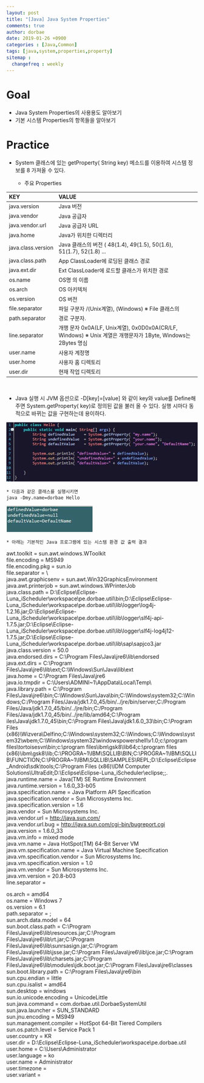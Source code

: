 ```yaml
---
layout: post
title: "[Java] Java System Properties"
comments: true
author: dorbae
date: 2019-01-26 +0900
categories : [Java,Common]
tags: [java,system,properties,property]
sitemap :
  changefreq : weekly
---
```


# Goal
* Java System Properties의 사용용도 알아보기
* 기본 시스템 Properties의 항목들을 알아보기

# Practice

* System 클래스에 있는 getProperty( String key) 메소드를 이용하여 시스템 정보를 8 가져올 수 있다.

    * 주요 Properties

| KEY | VALUE |
| :---- | :---- |
| java.version       | Java 버전 |
| java.vendor        | Java 공급자 |
| java.vendor.url    | Java 공급자 URL |
| java.home          | Java가 위치한 디렉터리 |
| java.class.version | Java 클래스의 버전 ( 48(1.4), 49(1.5), 50(1.6), 51(1.7), 52(1.8) ... |
| java.class.path    | App ClassLoader에 로딩된 클래스 경로 |
| java.ext.dir       | Ext ClassLoader에 로드할 클래스가 위치한 경로 |
| os.name            | OS명 의 이름 |
| os.arch            | OS 아키텍처 |
| os.version         | OS 버전 |
| file.separator     | 파일 구분자 /(Unix계열), \(Windows) ※ File 클래스의  |separator변수(String) 을 사용해도 된다. |
| path.separator     | 경로 구분자. |(Unix계열), ;(Windows) ※ File 클래스의 separator변수(String) 을 사용해도 된다. |
| line.separator     | 개행 문자 0x0A(LF, Unix계열), 0x0D0x0A(CR/LF, Windows) ※ Unix 계열은 개행문자가 1Byte, Windows는 2Bytes 명심 |
| user.name          | 사용자 계정명 |
| user.home          | 사용자 홈 디렉토리 |
| user.dir           | 현재 작업 디렉토리 |

<br/>

* Java 실행 시 JVM 옵션으로 -D[key]=[value] 와 같이 key와 value를 Define해주면
System.getProperty( key)로 정의된 값을 불러 올 수 있다.
실행 시마다 동적으로 바뀌는 값을 구현하는데 용이하다.

![screenshot001](/assets/images/posts/2019/01/2019-01-26-java-common-javasystemproperties-001.jpg)

    * 다음과 같은 클래스를 실행시키면
    java -Dmy.name=dorbae Hello

![screenshot002](/assets/images/posts/2019/01/2019-01-26-java-common-javasystemproperties-002.jpg)

    * 아래는 기본적인 Java 프로그램에 있는 시스템 환경 값 출력 결과

awt.toolkit                   = sun.awt.windows.WToolkit    
file.encoding                 = MS949    
file.encoding.pkg             = sun.io     
file.separator                = \     
java.awt.graphicsenv          = sun.awt.Win32GraphicsEnvironment    
java.awt.printerjob           = sun.awt.windows.WPrinterJob     
java.class.path               = D:\Eclipse\Eclipse-Luna_iScheduler\workspace\pe.dorbae.util\bin;D:\Eclipse\Eclipse-Luna_iScheduler\workspace\pe.dorbae.util\lib\logger\log4j-1.2.16.jar;D:\Eclipse\Eclipse-Luna_iScheduler\workspace\pe.dorbae.util\lib\logger\slf4j-api-1.7.5.jar;D:\Eclipse\Eclipse-Luna_iScheduler\workspace\pe.dorbae.util\lib\logger\slf4j-log4j12-1.7.5.jar;D:\Eclipse\Eclipse-Luna_iScheduler\workspace\pe.dorbae.util\lib\sap\sapjco3.jar      
java.class.version            = 50.0       
java.endorsed.dirs            = C:\Program Files\Java\jre6\lib\endorsed    
java.ext.dirs                 = C:\Program Files\Java\jre6\lib\ext;C:\Windows\Sun\Java\lib\ext       
java.home                     = C:\Program Files\Java\jre6     
java.io.tmpdir                = C:\Users\ADMINI~1\AppData\Local\Temp\     
java.library.path             = C:\Program Files\Java\jre6\bin;C:\Windows\Sun\Java\bin;C:\Windows\system32;C:\Windows;C:/Program Files/Java/jdk1.7.0_45/bin/../jre/bin/server;C:/Program Files/Java/jdk1.7.0_45/bin/../jre/bin;C:/Program Files/Java/jdk1.7.0_45/bin/../jre/lib/amd64;C:\Program iles\Java\jdk1.7.0_45\bin;C:\Program Files\Java\jdk1.6.0_33\bin;C:\Program Files (x86)\Wizvera\Delfino;C:\Windows\system32;C:\Windows;C:\Windows\system32\wbem;C:\Windows\system32\windowspowershell\v1.0\;c:\program files\tortoisesvn\bin;c:\program files\ibm\gsk8\lib64;c:\program files (x86)\ibm\gsk8\lib;C:\PROGRA~1\IBM\SQLLIB\BIN;C:\PROGRA~1\IBM\SQLLIB\FUNCTION;C:\PROGRA~1\IBM\SQLLIB\SAMPLES\REPL;D:\Eclipse\Eclipse_Android\sdk\tools;C:\Program Files (x86)\IDM Computer Solutions\UltraEdit\;D:\Eclipse\Eclipse-Luna_iScheduler\eclipse;;.     
java.runtime.name             = Java(TM) SE Runtime Environment     
java.runtime.version          = 1.6.0_33-b05     
java.specification.name       = Java Platform API Specification     
java.specification.vendor     = Sun Microsystems Inc.      
java.specification.version    = 1.6      
java.vendor                   = Sun Microsystems Inc.      
java.vendor.url               = http://java.sun.com/      
java.vendor.url.bug           = http://java.sun.com/cgi-bin/bugreport.cgi      
java.version                  = 1.6.0_33      
java.vm.info                  = mixed mode      
java.vm.name                  = Java HotSpot(TM) 64-Bit Server VM     
java.vm.specification.name    = Java Virtual Machine Specification      
java.vm.specification.vendor  = Sun Microsystems Inc.      
java.vm.specification.version = 1.0       
java.vm.vendor                = Sun Microsystems Inc.      
java.vm.version               = 20.8-b03      
line.separator                =         

os.arch                       = amd64      
os.name                       = Windows 7       
os.version                    = 6.1       
path.separator                = ;       
sun.arch.data.model           = 64      
sun.boot.class.path           = C:\Program Files\Java\jre6\lib\resources.jar;C:\Program Files\Java\jre6\lib\rt.jar;C:\Program Files\Java\jre6\lib\sunrsasign.jar;C:\Program Files\Java\jre6\lib\jsse.jar;C:\Program Files\Java\jre6\lib\jce.jar;C:\Program Files\Java\jre6\lib\charsets.jar;C:\Program Files\Java\jre6\lib\modules\jdk.boot.jar;C:\Program Files\Java\jre6\classes       
sun.boot.library.path         = C:\Program Files\Java\jre6\bin       
sun.cpu.endian                = little      
sun.cpu.isalist               = amd64       
sun.desktop                   = windows      
sun.io.unicode.encoding       = UnicodeLittle        
sun.java.command              = com.dorbae.util.DorbaeSystemUtil     
sun.java.launcher             = SUN_STANDARD       
sun.jnu.encoding              = MS949      
sun.management.compiler       = HotSpot 64-Bit Tiered Compilers      
sun.os.patch.level            = Service Pack 1     
user.country                  = KR      
user.dir                      = D:\Eclipse\Eclipse-Luna_iScheduler\workspace\pe.dorbae.util      
user.home                     = C:\Users\Administrator      
user.language                 = ko      
user.name                     = Administrator      
user.timezone                 =       
user.variant                  =       
